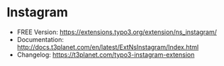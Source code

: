 # Instagram

- FREE Version: https://extensions.typo3.org/extension/ns_instagram/
- Documentation: http://docs.t3planet.com/en/latest/ExtNsInstagram/Index.html
- Changelog: https://t3planet.com/typo3-instagram-extension
